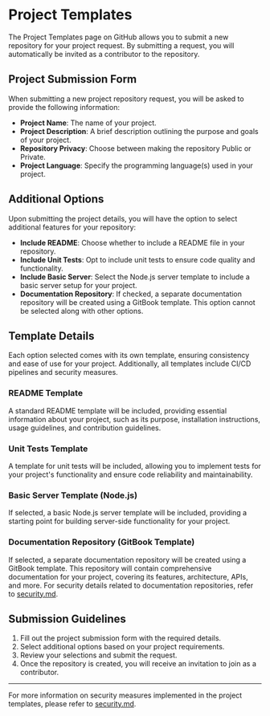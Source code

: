 # Project Templates

The Project Templates page on GitHub allows you to submit a new repository for your project request. By submitting a request, you will automatically be invited as a contributor to the repository.

## Project Submission Form

When submitting a new project repository request, you will be asked to provide the following information:

- **Project Name**: The name of your project.
- **Project Description**: A brief description outlining the purpose and goals of your project.
- **Repository Privacy**: Choose between making the repository Public or Private.
- **Project Language**: Specify the programming language(s) used in your project.

## Additional Options

Upon submitting the project details, you will have the option to select additional features for your repository:

- **Include README**: Choose whether to include a README file in your repository.
- **Include Unit Tests**: Opt to include unit tests to ensure code quality and functionality.
- **Include Basic Server**: Select the Node.js server template to include a basic server setup for your project.
- **Documentation Repository**: If checked, a separate documentation repository will be created using a GitBook template. This option cannot be selected along with other options.

## Template Details

Each option selected comes with its own template, ensuring consistency and ease of use for your project. Additionally, all templates include CI/CD pipelines and security measures.

### README Template

A standard README template will be included, providing essential information about your project, such as its purpose, installation instructions, usage guidelines, and contribution guidelines.

### Unit Tests Template

A template for unit tests will be included, allowing you to implement tests for your project's functionality and ensure code reliability and maintainability.

### Basic Server Template (Node.js)

If selected, a basic Node.js server template will be included, providing a starting point for building server-side functionality for your project.

### Documentation Repository (GitBook Template)

If selected, a separate documentation repository will be created using a GitBook template. This repository will contain comprehensive documentation for your project, covering its features, architecture, APIs, and more. For security details related to documentation repositories, refer to [security.md](security.md).

## Submission Guidelines

1. Fill out the project submission form with the required details.
2. Select additional options based on your project requirements.
3. Review your selections and submit the request.
4. Once the repository is created, you will receive an invitation to join as a contributor.

---

For more information on security measures implemented in the project templates, please refer to [security.md](security.md).
